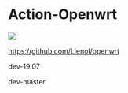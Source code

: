 # Action-Openwrt
![](https://github.com/kannychak/Actions-OpenWRT_Lienol/workflows/Openwrt-AutoBuild/badge.svg)

https://github.com/Lienol/openwrt

dev-19.07

dev-master
